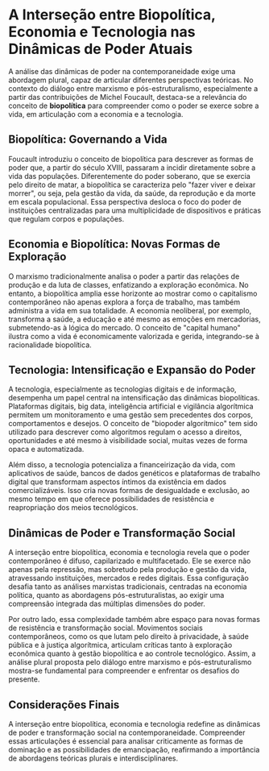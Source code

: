 
# A Interseção entre Biopolítica, Economia e Tecnologia nas Dinâmicas de Poder Atuais

A análise das dinâmicas de poder na contemporaneidade exige uma abordagem plural, capaz de articular diferentes perspectivas teóricas. No contexto do diálogo entre marxismo e pós-estruturalismo, especialmente a partir das contribuições de Michel Foucault, destaca-se a relevância do conceito de **biopolítica** para compreender como o poder se exerce sobre a vida, em articulação com a economia e a tecnologia.

## Biopolítica: Governando a Vida

Foucault introduziu o conceito de biopolítica para descrever as formas de poder que, a partir do século XVIII, passaram a incidir diretamente sobre a vida das populações. Diferentemente do poder soberano, que se exercia pelo direito de matar, a biopolítica se caracteriza pelo "fazer viver e deixar morrer", ou seja, pela gestão da vida, da saúde, da reprodução e da morte em escala populacional. Essa perspectiva desloca o foco do poder de instituições centralizadas para uma multiplicidade de dispositivos e práticas que regulam corpos e populações.

## Economia e Biopolítica: Novas Formas de Exploração

O marxismo tradicionalmente analisa o poder a partir das relações de produção e da luta de classes, enfatizando a exploração econômica. No entanto, a biopolítica amplia esse horizonte ao mostrar como o capitalismo contemporâneo não apenas explora a força de trabalho, mas também administra a vida em sua totalidade. A economia neoliberal, por exemplo, transforma a saúde, a educação e até mesmo as emoções em mercadorias, submetendo-as à lógica do mercado. O conceito de "capital humano" ilustra como a vida é economicamente valorizada e gerida, integrando-se à racionalidade biopolítica.

## Tecnologia: Intensificação e Expansão do Poder

A tecnologia, especialmente as tecnologias digitais e de informação, desempenha um papel central na intensificação das dinâmicas biopolíticas. Plataformas digitais, big data, inteligência artificial e vigilância algorítmica permitem um monitoramento e uma gestão sem precedentes dos corpos, comportamentos e desejos. O conceito de "biopoder algorítmico" tem sido utilizado para descrever como algoritmos regulam o acesso a direitos, oportunidades e até mesmo à visibilidade social, muitas vezes de forma opaca e automatizada.

Além disso, a tecnologia potencializa a financeirização da vida, com aplicativos de saúde, bancos de dados genéticos e plataformas de trabalho digital que transformam aspectos íntimos da existência em dados comercializáveis. Isso cria novas formas de desigualdade e exclusão, ao mesmo tempo em que oferece possibilidades de resistência e reapropriação dos meios tecnológicos.

## Dinâmicas de Poder e Transformação Social

A interseção entre biopolítica, economia e tecnologia revela que o poder contemporâneo é difuso, capilarizado e multifacetado. Ele se exerce não apenas pela repressão, mas sobretudo pela produção e gestão da vida, atravessando instituições, mercados e redes digitais. Essa configuração desafia tanto as análises marxistas tradicionais, centradas na economia política, quanto as abordagens pós-estruturalistas, ao exigir uma compreensão integrada das múltiplas dimensões do poder.

Por outro lado, essa complexidade também abre espaço para novas formas de resistência e transformação social. Movimentos sociais contemporâneos, como os que lutam pelo direito à privacidade, à saúde pública e à justiça algorítmica, articulam críticas tanto à exploração econômica quanto à gestão biopolítica e ao controle tecnológico. Assim, a análise plural proposta pelo diálogo entre marxismo e pós-estruturalismo mostra-se fundamental para compreender e enfrentar os desafios do presente.

## Considerações Finais

A interseção entre biopolítica, economia e tecnologia redefine as dinâmicas de poder e transformação social na contemporaneidade. Compreender essas articulações é essencial para analisar criticamente as formas de dominação e as possibilidades de emancipação, reafirmando a importância de abordagens teóricas plurais e interdisciplinares.
```
